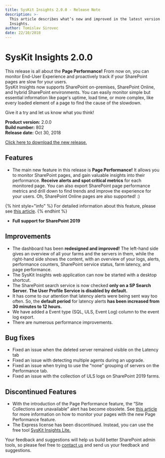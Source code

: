 ```yaml
---
title: SysKit Insights 2.0.0 - Release Note
description: >-
  This article describes what’s new and improved in the latest version of SysKit
  Insights.
author: Tomislav Sirovec
date: 22/10/2018
---
```


# SysKit Insights 2.0.0

This release is all about the **Page Performance!** From now on, you can monitor End-User Experience and proactively track if your SharePoint pages are slow for your users.  
SysKit Insights now supports SharePoint on-premises, SharePoint Online, and hybrid SharePoint environments. You can easily monitor simple but essential information like page's uptime, load time, or more complex, like every loaded element of a page to find the cause of the slowdown.

Give it a try and let us know what you think!

**Product version:** 2.0.0  
**Build number:** 802  
**Release date:** Oct 30, 2018

[Click here to download the new release.](https://www.syskit.com/products/insights/download/)

## Features

* The main new feature in this release is **Page Performance!** It allows you to monitor SharePoint pages, and gain valuable insights into their performance. **Receive alerts and spot critical metrics** for each monitored page. You can also export SharePoint page performance metrics and drill down to find trends and improve the experience for your users. Oh, SharePoint Online pages are also supported! :\)

{% hint style="info" %}
For detailed information about this feature, please see [this article](../get-to-know-insights/page-performance-screen.md).
{% endhint %}

* **Full support for SharePoint 2019**

## Improvements

* The dashboard has been **redesigned and improved!** The left-hand side gives an overview of all your farms and the servers in them, while the right-hand side shows the content, with an overview of your logs, alerts, performance counters, SharePoint service status, farm latency, and page performance.
* The SysKit Insights web application can now be started with a desktop shortcut. 
* The SharePoint search service is now checked **only on a SP Search Server.** **The User Profile Service is disabled by default.**
* It has come to our attention that latency alerts were being sent way too often. So, the **default period** for latency alerts **has been increased from 30 minutes to 12 hours.**
* We have added a Event type \(SQL, ULS, Event Log\) column to the event log export. 
* There are numerous performance improvements. 

## Bug fixes

* Fixed an issue when the deleted server remained visible on the Latency tab
* Fixed an issue with detecting multiple agents during an upgrade.
* Fixed an issue when trying to use the “none” grouping of servers on the Performance tab. 
* Fixed an issue with the collection of ULS logs on SharePoint 2019 farms. 

## Discontinued Features

* With the introduction of the Page Performance feature, the “Site Collections are unavailable” alert has become obsolete. See [this article](../get-to-know-insights/page-performance-screen.md) for more information on how to monitor your pages with the new Page Performance feature. 
* The Express license has been discontinued. Instead, you can use the free tool [SysKit Insights Lite.](https://www.syskit.com/products/insights-lite/download) 

Your feedback and suggestions will help us build better SharePoint admin tools, so please feel free to [contact us](https://www.syskit.com/company/contact-us/) and send us your feedback and suggestions.

